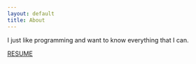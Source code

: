```yaml
---
layout: default
title: About
---
```


I just like programming and want to know everything that I can.

[RESUME](https://github.com/lintianzhi/lintianzhi.github.com/blob/master/resume.md)



